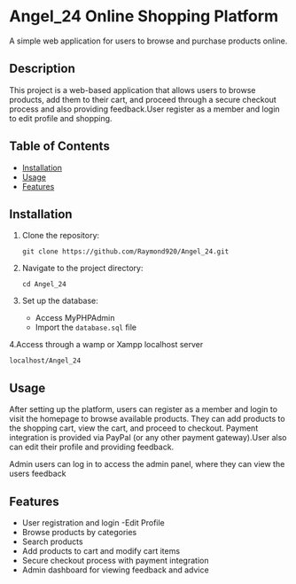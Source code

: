 # Angel_24 Online Shopping Platform
A simple web application for users to browse and purchase products online.

## Description
This project is a web-based application that allows users to browse products, add them to their cart, and proceed through a secure checkout process and also providing feedback.User register as a member and login to edit profile and shopping.

## Table of Contents
- [Installation](#installation)
- [Usage](#usage)
- [Features](#features)

## Installation

1. Clone the repository:
   ```
   git clone https://github.com/Raymond920/Angel_24.git
   ```

2. Navigate to the project directory:
   ```
   cd Angel_24
   ```
3. Set up the database:
   - Access MyPHPAdmin 
   - Import the `database.sql` file 

4.Access through a wamp or Xampp localhost server
   ```
  localhost/Angel_24
   ```
## Usage
After setting up the platform, users can register as a member and login to visit the homepage to browse available products. They can add products to the shopping cart, view the cart, and proceed to checkout. Payment integration is provided via PayPal (or any other payment gateway).User also can edit their profile and providing feedback.

Admin users can log in to access the admin panel, where they can view the users feedback

## Features
- User registration and login
-Edit Profile
- Browse products by categories
- Search products
- Add products to cart and modify cart items
- Secure checkout process with payment integration
- Admin dashboard for viewing feedback and advice


